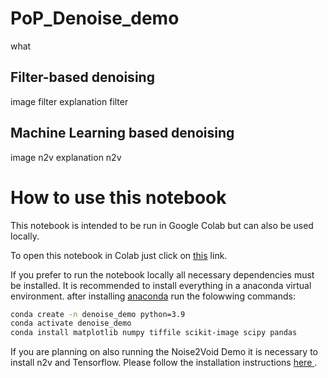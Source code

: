 # PoP_Denoise_demo

what

## Filter-based denoising

image filter
explanation filter

## Machine Learning based denoising

image n2v
explanation n2v

# How to use this notebook

This notebook is intended to be run in Google Colab but can also be used locally.

To open this notebook in Colab just click on <a href="https://colab.research.google.com/github/lucasfortune/PoP_Denoise_demo/blob/main/PoP_Denoise_demo.ipynb">this</a> link. 


If you prefer to run the notebook locally all necessary dependencies must be installed. It is recommended to install everything in a anaconda virtual environment. after installing <a href="https://docs.anaconda.com/free/anaconda/install/index.html">anaconda</a> run the folowwing commands:

```bash
conda create -n denoise_demo python=3.9
conda activate denoise_demo
conda install matplotlib numpy tiffile scikit-image scipy pandas
```

If you are planning on also running the Noise2Void Demo it is necessary to install n2v and Tensorflow. Please follow the installation instructions <a href="https://pypi.org/project/n2v/"> here </a>.

